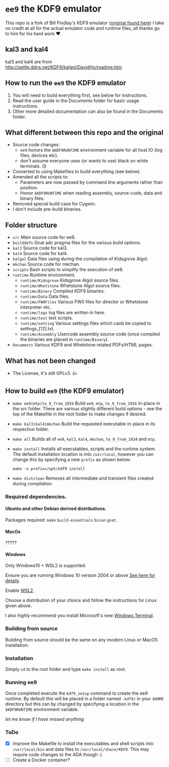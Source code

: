 # `ee9` the KDF9 emulator
This repo is a fork of Bill Findlay's KDF9 emulator ([original found here](http://www.findlayw.plus.com/KDF9/#Emulator)) I take no credit at all for the actual emulator code and runtime files, all thanks go to him for his hard work :heart:.

## kal3 and kal4
kal3 and kal4 are from http://settle.ddns.net/KDF9/kalgol/DavidHo/readme.htm

## How to run the `ee9` the KDF9 emulator
1. You will need to build everything first, see below for instructions.
2. Read the user guide in the Documents folder for basic usage instructions.
3. Other more detailed documentation can also be found in the Documents folder.

## What different between this repo and the original
- Source code changes:
    - `ee9` honors the `$KDF9RUNTIME` environment variable for all host IO (log files, devices etc).
    - don't assume everyone uses (or wants to use) black on white terminals. :unamused:
- Converted to using Makefiles to build everything (see below).
- Amended all the scripts to:
    - Parameters are now passed by command line arguments rather than position.
    - Honor `$KDF9RUNTIME` when reading assembly, source-code, data and binary files.
- Removed special build case for Cygwin.
- I don't include pre-build binaries.

## Folder structure
- `src` Main source code for ee9.
- `builddefs` Gnat adc pragma files for the various build options.
- `kal3` Source code for kal3.
- `kal4` Source code for kal4.
- `kalgol` Data files using during the compilation of Kidsgrove Algol.
- `mkchan` Source code for mkchan.
- `scripts` Bash scripts to simplify the execution of ee9.
- `runtime` Runtime environment.
    - `runtime/Kidsgrove` Kidsgrove Algol source files.
    - `runtime/Whetstone` Whetstone Algol source files.
    - `runtime/Binary` Compiled KDF9 binaries.
    - `runtime/Data` Data files.
    - `runtime/FW0Files` Various FW0 files for director or Whetstone interpreter etc.
    - `runtime/logs` log files are written in here.
    - `runtime/test` test scripts.
    - `runtime/setting` Various settings files which canb be copied to settings_[12].txt.
    - `runtime/Assembly` Usercode assembly source code (once compiled the binaries are placed in `runtime/Binary`).
- `Documents` Various KDF9 and Whetstone related PDFs/HTML pages.

## What has not been changed
- The License, it's still GPLv3. :thumbsup:

## How to build `ee9` (the KDF9 emulator)
- `make ee9|mtp|to_9_from_1934`
    Build `ee9`, `mtp`, `to_9_from_1934` in-place in the src folder.
    There are various slightly different build options - see the top of the Makefile in the root folder to make changes if desired.

- `make kal3|kal4|mkchan`
    Build the requested executable in-place in its respective folder.

- `make all`
    Builds all of `ee9`, `kal3`, `kal4`, `mkchan`, `to_9_from_1934` and `mtp`.

- `make install`
    Installs all executables, scripts and the runtime system. The default installation location is into `/usr/local`, however you can change this by specifying a new `prefix` as shown below:

    `make -n prefix=/opt/kdf9 install`

- `make distclean`
    Removes all intermediate and transient files created during compilation.

### Required dependencies.
#### Ubuntu and other Debian derived distributions.
Packages required: `make` `build-essentials` `bison` `gnat`.
#### MacOs
?????
#### Windows
Only Windows10 + WSL2 is supported.

Ensure you are running Windows 10 version 2004 or above [See here for details](https://docs.microsoft.com/en-us/windows/whats-new/whats-new-windows-10-version-2004).

Enable [WSL2](https://docs.microsoft.com/en-us/windows/wsl/install-win10).

Choose a distribution of your choice and follow the instructions for Linux given above.

I also *highly* recommend you install Microsoft's new [Windows Terminal](https://github.com/microsoft/terminal).
### Building from source
Building from source should be the same on any modern Linux or MacOS installation.

### Installation
Simply `cd` to the root folder and type `make install` as root.

### Running ee9
Once completed execute the `kdf9_setup` command to create the ee9 runtime. By default this will be placed in a folder named `.kdf9/` in your `$HOME` directory but this can by changed by specifying a location in the `$KDF9RUNTIME` environment variable.

*let me know if I have missed anything*
### ToDo
- [x] Improve the Makefile to install the executables and shell scripts into `/usr/local/bin` and data files to `/usr/local/share/KDF9`. This may require code changes to the ADA though :(
- [ ] Create a Docker container?